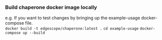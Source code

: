 ### Build chaperone docker image locally
e.g. If you want to test changes by bringing up the example-usage docker-compose file.  
`docker build -t edgescope/chaperone:latest .`
`cd example-usage`
`docker-compose up --build`